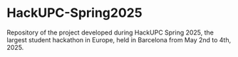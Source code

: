 # HackUPC-Spring2025
Repository of the project developed during HackUPC Spring 2025, the largest student hackathon in Europe, held in Barcelona from May 2nd to 4th, 2025.
